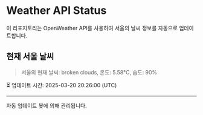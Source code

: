 
# Weather API Status

이 리포지토리는 OpenWeather API를 사용하여 서울의 날씨 정보를 자동으로 업데이트합니다.

## 현재 서울 날씨
> 서울의 현재 날씨: broken clouds, 온도: 5.58°C, 습도: 90%

⏳ 업데이트 시간: 2025-03-20 20:26:00 (UTC)

---
자동 업데이트 봇에 의해 관리됩니다.
